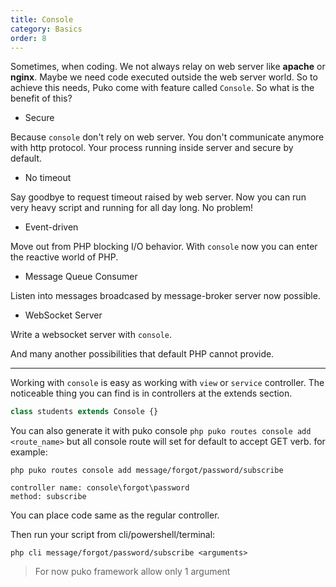 ```yaml
---
title: Console
category: Basics
order: 8
---
```


Sometimes, when coding. We not always relay on web server like **apache** or **nginx**.
Maybe we need code executed outside the web server world. So to achieve this needs, 
Puko come with feature called `Console`. So what is the benefit of this?

* Secure

Because `console` don't rely on web server. You don't communicate anymore with http protocol.
Your process running inside server and secure by default.

* No timeout

Say goodbye to request timeout raised by web server. 
Now you can run very heavy script and running for all day long. No problem!

* Event-driven

Move out from PHP blocking I/O behavior. With `console` now you can enter the reactive world of PHP.

* Message Queue Consumer

Listen into messages broadcased by message-broker server now possible.

* WebSocket Server

Write a websocket server with `console`.

And many another possibilities that default PHP cannot provide.

---

Working with `console` is easy as working with `view` or `service` controller. 
The noticeable thing you can find is in controllers at the extends section.

```php
class students extends Console {}
```

You can also generate it with puko console `php puko routes console add <route_name>` 
but all console route will set for default to accept GET verb. for example:

```text
php puko routes console add message/forgot/password/subscribe

controller name: console\forgot\password
method: subscribe
```

You can place code same as the regular controller.

Then run your script from cli/powershell/terminal:

```
php cli message/forgot/password/subscribe <arguments>
```

> For now puko framework allow only 1 argument